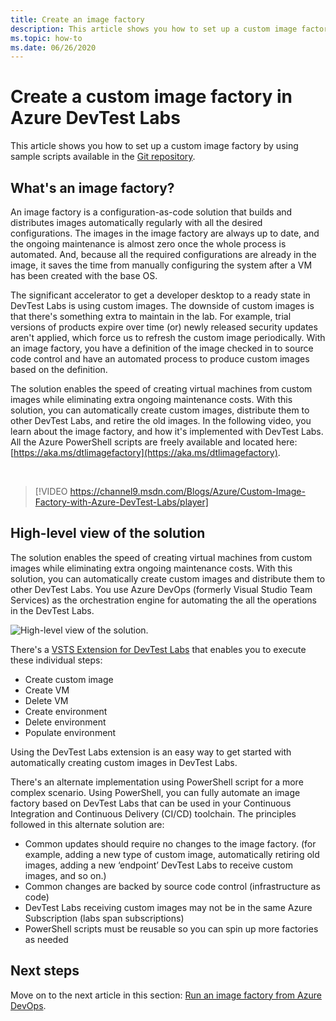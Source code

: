 ```yaml
---
title: Create an image factory
description: This article shows you how to set up a custom image factory by using sample scripts available in the Git repository (Azure DevTest Labs). 
ms.topic: how-to
ms.date: 06/26/2020
---
```


# Create a custom image factory in Azure DevTest Labs
This article shows you how to set up a custom image factory by using sample scripts available in the [Git repository](https://github.com/Azure/azure-devtestlab/tree/master/samples/DevTestLabs/Scripts/ImageFactory).

## What's an image factory?
An image factory is a configuration-as-code solution that builds and distributes images automatically regularly with all the desired configurations. The images in the image factory are always up to date, and the ongoing maintenance is almost zero once the whole process is automated. And, because all the required configurations are already in the image, it saves the time from manually configuring the system after a VM has been created with the base OS.

The significant accelerator to get a developer desktop to a ready state in DevTest Labs is using custom images. The downside of custom images is that there's something extra to maintain in the lab. For example, trial versions of products expire over time (or) newly released security updates aren't applied, which force us to refresh the custom image periodically. With an image factory, you have a definition of the image checked in to source code control and have an automated process to produce custom images based on the definition.

The solution enables the speed of creating virtual machines from custom images while eliminating extra ongoing maintenance costs. With this solution, you can automatically create custom images, distribute them to other DevTest Labs, and retire the old images. In the following video, you learn about the image factory, and how it's implemented with DevTest Labs.  All the Azure PowerShell scripts are freely available and located here:  [https://aka.ms/dtlimagefactory](https://aka.ms/dtlimagefactory).

<br/>

> [!VIDEO https://channel9.msdn.com/Blogs/Azure/Custom-Image-Factory-with-Azure-DevTest-Labs/player]


## High-level view of the solution
The solution enables the speed of creating virtual machines from custom images while eliminating extra ongoing maintenance costs. With this solution, you can automatically create custom images and distribute them to other DevTest Labs. You use Azure DevOps (formerly Visual Studio Team Services) as the orchestration engine for automating the all the operations in the DevTest Labs.

![High-level view of the solution.](./media/create-image-factory/high-level-view-of-solution.png)

There's a [VSTS Extension for DevTest Labs](https://marketplace.visualstudio.com/items?itemName=ms-azuredevtestlabs.tasks) that enables you to execute these individual steps:

- Create custom image
- Create VM
- Delete VM
- Create environment
- Delete environment
- Populate environment

Using the DevTest Labs extension is an easy way to get started with automatically creating custom images in DevTest Labs.

There's an alternate implementation using PowerShell script for a more complex scenario. Using PowerShell, you can fully automate an image factory based on DevTest Labs that can be used in your Continuous Integration and Continuous Delivery (CI/CD) toolchain. The principles followed in this alternate solution are:

- Common updates should require no changes to the image factory. (for example, adding a new type of custom image, automatically retiring old images, adding a new ‘endpoint’ DevTest Labs to receive custom images, and so on.)
- Common changes are backed by source code control (infrastructure as code)
- DevTest Labs receiving custom images may not be in the same Azure Subscription (labs span subscriptions)
- PowerShell scripts must be reusable so you can spin up more factories as needed

## Next steps
Move on to the next article in this section: [Run an image factory from Azure DevOps](image-factory-set-up-devops-lab.md).
